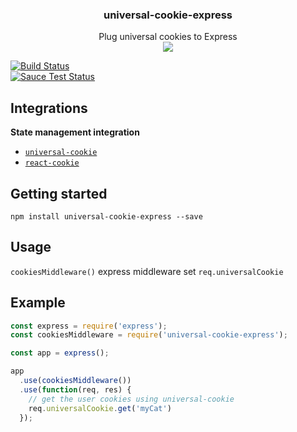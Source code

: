 <h3 align="center">
  universal-cookie-express
</h3>

<p align="center">
  Plug universal cookies to Express<br />
  <a href="https://badge.fury.io/js/universal-cookie-express"><img src="https://badge.fury.io/js/universal-cookie-express.svg" /></a>
</p>

[![Build Status](https://travis-ci.org/reactivestack/cookies.svg?branch=master)](https://travis-ci.org/reactivestack/cookies)
<br />
[![Sauce Test Status](https://saucelabs.com/browser-matrix/coookies.svg)](https://saucelabs.com/u/coookies)

## Integrations
**State management integration**
 - [`universal-cookie`](https://www.npmjs.com/package/universal-cookie)
 - [`react-cookie`](https://www.npmjs.com/package/react-cookie)

## Getting started

`npm install universal-cookie-express --save`

## Usage
`cookiesMiddleware()` express middleware set `req.universalCookie`

## Example

```js
const express = require('express');
const cookiesMiddleware = require('universal-cookie-express');

const app = express();

app
  .use(cookiesMiddleware())
  .use(function(req, res) {
    // get the user cookies using universal-cookie
    req.universalCookie.get('myCat')
  });
```
